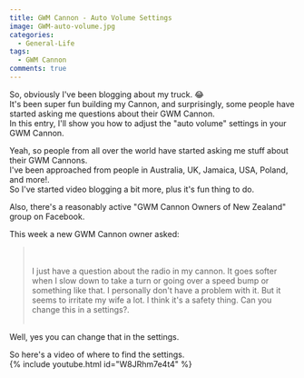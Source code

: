```yaml
---
title: GWM Cannon - Auto Volume Settings
image: GWM-auto-volume.jpg
categories:
  - General-Life
tags:
  - GWM Cannon
comments: true
---
```

So, obviously I've been blogging about my truck. 😂  
It's been super fun building my Cannon, and surprisingly, some people have started asking me questions about their GWM Cannon.  
In this entry, I'll show you how to adjust the "auto volume" settings in your GWM Cannon.  

Yeah, so people from all over the world have started asking me stuff about their GWM Cannons.  
I've been approached from people in Australia, UK, Jamaica, USA, Poland, and more!.  
So I've started video blogging a bit more, plus it's fun thing to do.  

Also, there's a reasonably active "GWM Cannon Owners of New Zealand" group on Facebook.  

This week a new GWM Cannon owner asked:  
> <br />
> <br />
> I just have a question about the radio in my cannon. It goes softer when I slow down to take a turn or going over a speed bump or something like that. I personally don't have a problem with it. But it seems to irritate my wife a lot. I think it's a safety thing. Can you change this in a settings?. <br />
> <br />

Well, yes you can change that in the settings.  

So here's a video of where to find the settings.  
{% include youtube.html id="W8JRhm7e4t4" %}
